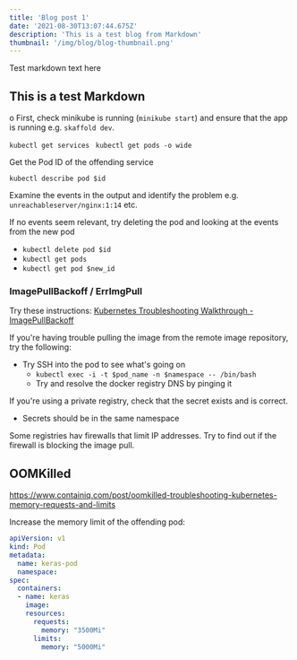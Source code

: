 ```yaml
---
title: 'Blog post 1'
date: '2021-08-30T13:07:44.675Z'
description: 'This is a test blog from Markdown'
thumbnail: '/img/blog/blog-thumbnail.png'
---
```


Test markdown text here

## This is a test Markdown
o
First, check minikube is running (`minikube start`) and ensure that the app is running e.g. `skaffold dev`.

`kubectl get services `
`kubectl get pods -o wide`

Get the Pod ID of the offending service

`kubectl describe pod $id`

Examine the events in the output and identify the problem e.g. `unreachableserver/nginx:1:14` etc. 

If no events seem relevant, try deleting the pod and looking at the events from the new pod
- `kubectl delete pod $id`
- `kubectl get pods`
- `kubectl get pod $new_id`



### ImagePullBackoff / ErrImgPull
Try these instructions: [Kubernetes Troubleshooting Walkthrough - ImagePullBackoff](https://managedkube.com/kubernetes/k8sbot/troubleshooting/imagepullbackoff/2019/02/23/imagepullbackoff.html)

If you're having trouble pulling the image from the remote image repository, try the following:

- Try SSH into the pod to see what's going on 
	- `kubectl exec -i -t $pod_name -n $namespace -- /bin/bash`
	- Try and resolve the docker registry DNS by pinging it 

If you're using a private registry, check that the secret exists and is correct. 
- Secrets should be in the same namespace

Some registries hav firewalls that limit IP addresses. Try to find out if the firewall is blocking the image pull. 


## OOMKilled
https://www.containiq.com/post/oomkilled-troubleshooting-kubernetes-memory-requests-and-limits

Increase the memory limit of the offending pod: 

```yaml
apiVersion: v1
kind: Pod
metadata:
  name: keras-pod
  namespace: 
spec:
  containers:
  - name: keras
    image: 
    resources:
      requests:
        memory: "3500Mi"
      limits:
        memory: "5000Mi"
```
